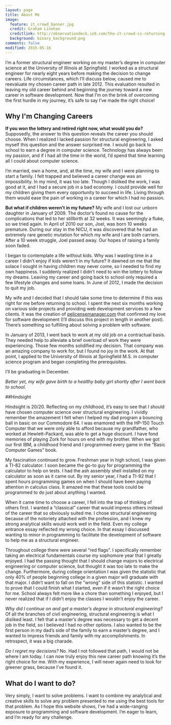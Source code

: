 ```yaml
---
layout: page
title: About Me
image:
  feature: it_crowd_banner.jpg
  credit: Graham Linehan
  creditlink: http://observationdeck.io9.com/the-it-crowd-is-returning-for-one-last-episode-493981019
  background: binary_background.png
comments: false
modified: 2015-05-16
---
```

I’m a former structural engineer working on my master’s degree in computer science at the University of Illinois at Springfield. I worked as a structural engineer for nearly eight years before making the decision to change careers. Life circumstances, which I’ll discuss below, caused me to reevaluate my chosen career path in late 2012. This evaluation resulted in leaving my old career behind and beginning the journey toward a new career in software development. Now that I’m on the brink of overcoming the first hurdle in my journey, it’s safe to say I’ve made the right choice!

## Why I'm Changing Careers

**If you won the lottery and retired right now, what would you do?** Supposedly, the answer to this question reveals the career you should choose. When I realized I lacked passion for structural engineering, I asked myself this question and the answer surprised me. I would go back to school to earn a degree in computer science. Technology has always been my passion, and if I had all the time in the world, I’d spend that time learning all I could about computer science.  

I’m married, own a home, and, at the time, my wife and I were planning to start a family. I felt trapped and believed a career change was an impossibility. In my mind, it was too late. Though I disliked the work, I was good at it, and I had a secure job in a bad economy. I could provide well for my children giving them every opportunity to succeed in life. Living through them would ease the pain of working in a career for which I had no passion.

**But what if children weren’t in my future?** My wife and I lost our unborn daughter in January of 2009. The doctor’s found no cause for the complications that led to her stillbirth at 32 weeks. It was seemingly a fluke, so we tried again. In April of 2010 our son, Joel, was born 10 weeks premature. During our stay in the NICU, it was discovered that he had an extremely rare genetic mutation for which my wife and I are both carriers. After a 10 week struggle, Joel passed away.  Our hopes of raising a family soon faded.

I began to contemplate a life without kids. Why was I wasting time in a career I didn’t enjoy if kids weren’t in my future? It dawned on me that the solace I sought in having children may never come, so I needed to find my own happiness. I suddenly realized I didn’t need to win the lottery to follow my dreams. Leaving my career and going back to school only required a few lifestyle changes and some loans. In June of 2012, I made the decision to quit my job.

My wife and I decided that I should take some time to determine if this was right for me before returning to school. I spent the next six months working on various side projects and providing web development services to a few clients. It was the creation of [pelicensemanager.com](http://www.pelicensemanager.com) that confirmed my love for software development (I’ll discuss this project in length in another post). There’s something so fulfilling about solving a problem with software.

In January of 2013, I went back to work at my old job on a contractual basis. They needed help to alleviate a brief overload of work they were experiencing. Those few months solidified my decision. That company was an amazing company to work for, but I found no joy in the work. At that point, I applied to the University of Illinois at Springfield M.S. in computer science program and began completing the prerequisites.

I’ll be graduating in December.

*Better yet, my wife gave birth to a healthy baby girl shortly after I went back to school.*

##Hindsight

Hindsight is 20/20. Reflecting on my childhood, it’s easy to see that I should have chosen computer science over structural engineering. I vividly remember the amazement I felt when I helped my dad program a bouncing ball in basic on our Commodore 64. I was enamored with the HP-150 Touch Computer that we were only able to afford because my grandfather, who worked at Hewlett-Packard, was able to get a huge discount. I have fond memories of playing Zork for hours on end with my brother. When we got our first IBM, a childhood friend and I programmed every game in the “Basic Computer Games” book.

My fascination continued to grow. Freshman year in high school, I was given a TI-82 calculator. I soon became the go-to guy for programming the calculator to help on tests. I had the ash assembly shell installed on my calculator as soon as it came out. By my senior year, I had a TI-92 that I spent hours programming games on when I should have been paying attention in calculus class. It amazed me that these tools could be programmed to do just about anything I wanted.

When it came time to choose a career, I fell into the trap of thinking of others first. I wanted a “classical” career that would impress others instead of the career that so obviously suited me. I chose structural engineering because of the notoriety attached with the profession, and I knew my strong analytical skills would work well in the field. Even my college entrance essay reflected my wrong choice. In that essay I discussed wanting to minor in programming to facilitate the development of software to help me as a structural engineer.

Throughout college there were several “red flags”. I specifically remember taking an electrical fundamentals course my sophomore year that I greatly enjoyed.  I had the passing thought that I should change majors to electrical engineering or computer science, but thought it was too late to make the change. Furthermore, during college orientation I was given the statistic that only 40% of people beginning college in a given major will graduate with that major. I didn’t want to fall on the "wrong" side of this statistic. I wanted to prove that I could finish what I started, even if it wasn’t the right choice for me. School always felt more like a chore than something I enjoyed, but I never realized that if I didn’t enjoy the classes I wouldn’t enjoy the career.

*Why did I continue on and get a master’s degree in structural engineering?* Of all the branches of civil engineering, structural engineering is what I disliked least. I felt that a master’s degree was necessary to get a decent job in the field, so I believed I had no other options. I also wanted to be the first person in my dad’s side of the family to earn a master’s degree, and I wanted to impress friends and family with my accomplishments. In retrospect, it was a big charade.

*Do I regret my decisions?* No. Had I not followed that path, I would not be where I am today. I can now truly enjoy this new career path knowing it’s the right choice for me. With my experience, I will never again need to look for greener grass, because I’ve found it.

## What do I want to do?

Very simply, I want to solve problems. I want to combine my analytical and creative skills to solve any problem presented to me using the best tools for that problem. As I hope this website shows, I’ve had a wide-ranging exposure to programming and software development. I’m eager to learn, and I’m ready for any challenge.
